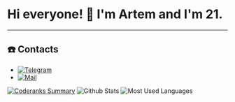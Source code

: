 # Hi everyone! 👋 I'm Artem and I'm 21.

---
## ☎️ Contacts

* [![Telegram](https://img.shields.io/badge/-Telegram-05122A?style=flat&logo=telegram)](https://t.me/skyfet)
* [![Mail](https://img.shields.io/badge/-Email-05122A?style=flat&logo=gmail&logoColor=red)](mailto:gdetemka@gmail.com)

[![Coderanks Summary](https://cr-ss-service.azurewebsites.net/api/ScreenShot?widget=summary&username=skyfet&badges=1&branding=true&show-header=true)](https://profile.codersrank.io/user/skyfet/)
![Github Stats](https://github-readme-stats.vercel.app/api?username=skyfet&count_private=true&theme=default&show_icons=true)
![Most Used Languages](https://github-readme-stats.anuraghazra1.vercel.app/api/top-langs/?username=skyfet&layout=compact&theme=default)

